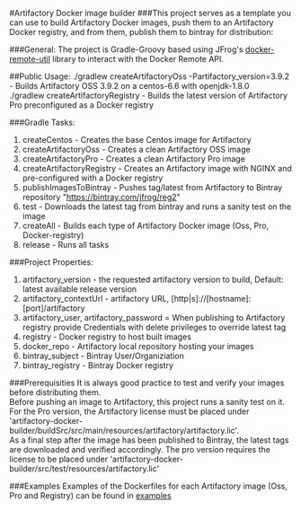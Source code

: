 #Artifactory Docker image builder
###This project serves as a template you can use to build Artifactory Docker images, push them to an Artifactory Docker registry, and from them, publish them to bintray for distribution:

###General:
The project is Gradle-Groovy based using JFrog's [docker-remote-util](https://github.com/JFrogDev/docker-remote-util) library to interact with the Docker Remote API.

##Public Usage:
./gradlew createArtifactoryOss -Partifactory_version=3.9.2 - Builds Artifactory OSS 3.9.2 on a centos-6.6 with openjdk-1.8.0 <br>
./gradlew createArtifactoryRegistry - Builds the latest version of Artifactory Pro preconfigured as a Docker registry

###Gradle Tasks:
1. createCentos - Creates the base Centos image for Artifactory
2. createArtifactoryOss - Creates a clean Artifactory OSS image
3. createArtifactoryPro - Creates a clean Artifactory Pro image
4. createArtifactoryRegistry - Creates an Artifactory image with NGINX and pre-configured with a Docker registry 
5. publishImagesToBintray - Pushes tag/latest from Artifactory  to Bintray repository "https://bintray.com/jfrog/reg2"
6. test - Downloads the latest tag from bintray and runs a sanity test on the image
7. createAll - Builds each type of Artifactory Docker image (Oss, Pro, Docker-registry)
8. release - Runs all tasks

###Project Properties:
1. artifactory_version - the requested artifactory version to build, Default: latest available release version
2. artifactory_contextUrl - artifactory URL, [http|s]://[hostname]:[port]/artifactory
3. artifactory_user, artifactory_password = When publishing to Artifactory registry provide Credentials with delete privileges to override latest tag
4. registry - Docker registry to host built images
5. docker_repo - Artifactory local repository hosting your images
6. bintray_subject - Bintray User/Organiziation
7. bintray_registry - Bintray Docker registry

###Prerequisities
It is always good practice to test and verify your images before distributing them. <br>
Before pushing an image to Artifactory, this project runs a sanity test on it. <br>
For the Pro version, the Artifactory license must be placed under 'artifactory-docker-builder/buildSrc/src/main/resources/artifactory/artifactory.lic'. <br>
As a final step after the image has been published to Bintray, the latest tags are downloaded and verified accordingly. The pro version requires the license to be placed under 'artifactory-docker-builder/src/test/resources/artifactory.lic'

###Examples
Examples of the Dockerfiles for each Artifactory image (Oss, Pro and Registry) can be found in [examples](examples) 
